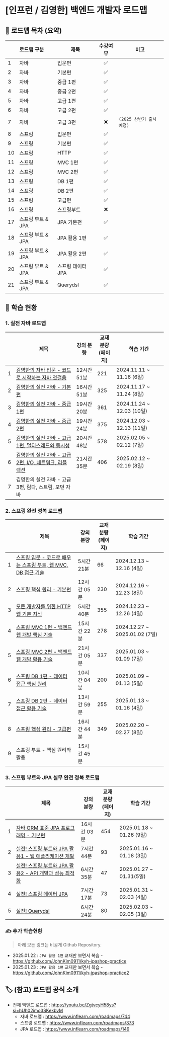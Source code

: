 # [인프런 / 김영한] 백엔드 개발자 로드맵

## 📌 로드맵 목차 (요약)

|    | 로드맵 구분        | 제목          | 수강여부 | 비고                 |
|----|:--------------|-------------|:----:|--------------------|
| 1  | 자바            | 입문편         |  ✅   |                    |
| 2  | 자바            | 기본편         |  ✅   |                    |
| 3  | 자바            | 중급 1편       |  ✅   |                    |
| 4  | 자바            | 중급 2편       |  ✅   |                    |
| 5  | 자바            | 고급 1편       |  ✅   |                    |
| 6  | 자바            | 고급 2편       |  ✅   |                    |
| 7  | 자바            | 고급 3편       |  ❌   | `(2025 상반기 출시 예정)` |
| 8  | 스프링           | 입문편         |  ✅   |                    |
| 9  | 스프링           | 기본편         |  ✅   |                    |
| 10 | 스프링           | HTTP        |  ✅   |                    |
| 11 | 스프링           | MVC 1편      |  ✅   |                    |
| 12 | 스프링           | MVC 2편      |  ✅   |                    |
| 13 | 스프링           | DB 1편       |  ✅   |                    |
| 14 | 스프링           | DB 2편       |  ✅   |                    |
| 15 | 스프링           | 고급편         |  ✅   |                    |
| 16 | 스프링           | 스프링부트       |  ❌   |                    |
| 17 | 스프링 부트 & JPA  | JPA 기본편     |  ✅   |                    |
| 18 | 스프링 부트 & JPA  | JPA 활용 1편   |  ✅   |                    |
| 19 | 스프링 부트 & JPA  | JPA 활용 2편   |  ✅   |                    |
| 20 | 스프링 부트 & JPA  | 스프링 데이터 JPA |  ✅   |                    |
| 21 | 스프링 부트 & JPA  | Querydsl    |  ✅   |                    |

## 📅 학습 현황

### 1. 실전 자바 로드맵

|   | 제목                                                             | 강의 분량    | 교재 분량 <br>(페이지) | 학습 기간                    |
|---|----------------------------------------------------------------|----------|-----------------|--------------------------|
| 1 | [김영한의 자바 입문 - 코드로 시작하는 자바 첫걸음](01_java/java_01_start.md)       | 12시간 51분 | 221             | 2024.11.11 ~ 11.16 (6일)  |
| 2 | [김영한의 실전 자바 - 기본편](01_java/java_02_basic.md)                   | 16시간 51분 | 325             | 2024.11.17 ~ 11.24 (8일)  |
| 3 | [김영한의 실전 자바 - 중급 1편](01_java/java_03_mid1.md)                  | 19시간 20분 | 361             | 2024.11.24 ~ 12.03 (10일) |
| 4 | [김영한의 실전 자바 - 중급 2편](01_java/java_04_mid2.md)                  | 19시간 24분 | 375             | 2024.12.03 ~ 12.13 (11일) |
| 5 | [김영한의 실전 자바 - 고급 1편, 멀티스레드와 동시성](01_java/java_05_adv1.md)      | 20시간 48분 | 578             | 2025.02.05 ~ 02.12 (7일)  |
| 6 | [김영한의 실전 자바 - 고급 2편, I/O, 네트워크, 리플렉션](01_java/java_06_adv2.md) | 21시간 35분 | 406             | 2025.02.12 ~ 02.19 (8일)  |
| 7 | 김영한의 실전 자바 - 고급 3편, 람다, 스트림, 모던 자바                             |          |                 |                          |

### 2. 스프링 완전 정복 로드맵

|   | 제목                                                                       | 강의 분량    | 교재 분량 <br>(페이지) | 학습 기간                        |
|---|--------------------------------------------------------------------------|----------|-----------------|------------------------------|
| 1 | [스프링 입문 - 코드로 배우는 스프링 부트, 웹 MVC, DB 접근 기술](02_spring/spring_01_start.md) | 5시간 21분  | 66              | 2024.12.13 ~ 12.16 (4일)      |
| 2 | [스프링 핵심 원리 - 기본편](02_spring/spring_02_basic.md)                          | 12시간 05분 | 230             | 2024.12.16 ~ 12.23 (8일)      |
| 3 | [모든 개발자를 위한 HTTP 웹 기본 지식](02_spring/spring_03_http.md)                   | 5시간 40분  | 355             | 2024.12.23 ~ 12.26 (4일)      |
| 4 | [스프링 MVC 1편 - 백엔드 웹 개발 핵심 기술](02_spring/spring_04_mvc1.md)               | 15시간 22분 | 278             | 2024.12.27 ~ 2025.01.02 (7일) |
| 5 | [스프링 MVC 2편 - 백엔드 웹 개발 활용 기술](02_spring/spring_05_mvc2.md)               | 21시간 05분 | 337             | 2025.01.03 ~ 01.09 (7일)      |
| 6 | [스프링 DB 1편 - 데이터 접근 핵심 원리](02_spring/spring_06_db1.md)                   | 10시간 04분 | 200             | 2025.01.09 ~ 01.13 (5일)      |
| 7 | [스프링 DB 2편 - 데이터 접근 활용 기술](02_spring/spring_07_db2.md)                   | 13시간 59분 | 255             | 2025.01.13 ~ 01.16 (4일)      |
| 8 | [스프링 핵심 원리 - 고급편](02_spring/spring_08_advanced.md)                       | 16시간 44분 | 349             | 2025.02.20 ~ 02.27 (8일)      |
| 9 | 스프링 부트 - 핵심 원리와 활용                                                       | 15시간 45분 |                 |                              |

### 3. 스프링 부트와 JPA 실무 완전 정복 로드맵

|   | 제목                                                                   | 강의 분량    | 교재 분량 <br>(페이지) | 학습 기간                   |
|---|----------------------------------------------------------------------|----------|-----------------|-------------------------|
| 1 | [자바 ORM 표준 JPA 프로그래밍 - 기본편](03_jpa/jpa_01_basic.md)                  | 16시간 03분 | 454             | 2025.01.18 ~ 01.26 (9일) |
| 2 | [실전! 스프링 부트와 JPA 활용1 - 웹 애플리케이션 개발](03_jpa/jpa_02_jpashop.md)        | 7시간 44분  | 93              | 2025.01.16 ~ 01.18 (3일) |
| 3 | [실전! 스프링 부트와 JPA 활용2 - API 개발과 성능 최적화](03_jpa/jpa_03_jpashop_api.md) | 6시간 35분  | 47              | 2025.01.27 ~ 01.31(5일)  |
| 4 | [실전! 스프링 데이터 JPA](03_jpa/jpa_04_spring_data.md)                      | 7시간 17분  | 73              | 2025.01.31 ~ 02.03 (4일) |
| 5 | [실전! Querydsl](03_jpa/jpa_05_querydsl.md)                            | 6시간 24분  | 80              | 2025.02.03 ~ 02.05 (3일) |

### ✍️ 추가 학습현황

> 아래 모든 링크는 비공개 Github Repository.

- 2025.01.22 : `JPA 활용 1편` 교재만 보면서 복습 - https://github.com/JohnKim0911/kyh-jpashop-practice
- 2025.01.23 : `JPA 활용 1편` 교재만 보면서 복습 - https://github.com/JohnKim0911/kyh-jpashop-practice2

## 🏷️ (참고) 로드맵 공식 소개

- 전체 백엔드 로드맵 : https://youtu.be/ZgtvcyH58ys?si=hUh02imo3SKekbvM
  - 자바 로드맵 : https://www.inflearn.com/roadmaps/744
  - 스프링 로드맵 : https://www.inflearn.com/roadmaps/373
  - JPA 로드맵 : https://www.inflearn.com/roadmaps/149
